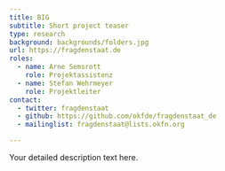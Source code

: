 ```yaml
---
title: BIG
subtitle: Short project teaser
type: research
background: backgrounds/folders.jpg
url: https://fragdenstaat.de
roles:
  - name: Arne Semsrott
    role: Projektassistenz
  - name: Stefan Wehrmeyer
    role: Projektleiter
contact:
  - twitter: fragdenstaat
  - github: https://github.com/okfde/fragdenstaat_de
  - mailinglist: fragdenstaat@lists.okfn.org

---
```


Your detailed description text here.
